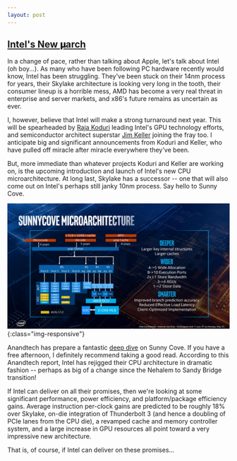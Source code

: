 ```yaml
---
layout: post
---
```

## [Intel's New 𝛍arch](https://www.anandtech.com/show/14514/examining-intels-ice-lake-microarchitecture-and-sunny-cove)

In a change of pace, rather than talking about Apple, let's talk about Intel (oh boy...). As many who have been following PC hardware recently would know, Intel has been struggling. They've been stuck on their 14nm process for years, their Skylake architecture is looking very long in the tooth, their consumer lineup is a horrible mess, AMD has become a very real threat in enterprise and server markets, and x86's future remains as uncertain as ever.

I, however, believe that Intel will make a strong turnaround next year. This will be spearheaded by [Raja Koduri](https://newsroom.intel.com/biography/raja-m-koduri/#gs.ta1ti3) leading Intel's GPU technology efforts, and semiconductor architect superstar [Jim Keller](https://www.anandtech.com/show/13048/an-anandtech-exclusive-the-jim-keller-interview) joining the fray too. I anticipate big and significant announcements from Koduri and Keller, who have pulled off miracle after miracle everywhere they've been.

But, more immediate than whatever projects Koduri and Keller are working on, is the upcoming introduction and launch of Intel's new CPU microarchitecture. At long last, Skylake has a successor -- one that will also come out on Intel's perhaps still janky 10nm process. Say hello to Sunny Cove.

![Intel's Sunny Cove microarchitecture](/assets/images/intelsunnycove.jpg){:class="img-responsive"}   

Anandtech has prepare a fantastic [deep dive](https://www.anandtech.com/show/14514/examining-intels-ice-lake-microarchitecture-and-sunny-cove) on Sunny Cove. If you have a free afternoon, I definitely recommend taking a good read. According to this Anandtech report, Intel has rejigged their CPU architecture in dramatic fashion -- perhaps as big of a change since the Nehalem to Sandy Bridge transition!

If Intel can deliver on all their promises, then we're looking at some significant performance, power efficiency, and platform/package efficiency gains. Average instruction per-clock gains are predicted to be roughly 18% over Skylake, on-die integration of Thunderbolt 3 (and hence a doubling of PCIe lanes from the CPU die), a revamped cache and memory controller system, and a large increase in GPU resources all point toward a very impressive new architecture.

That is, of course, if Intel can deliver on these promises...
